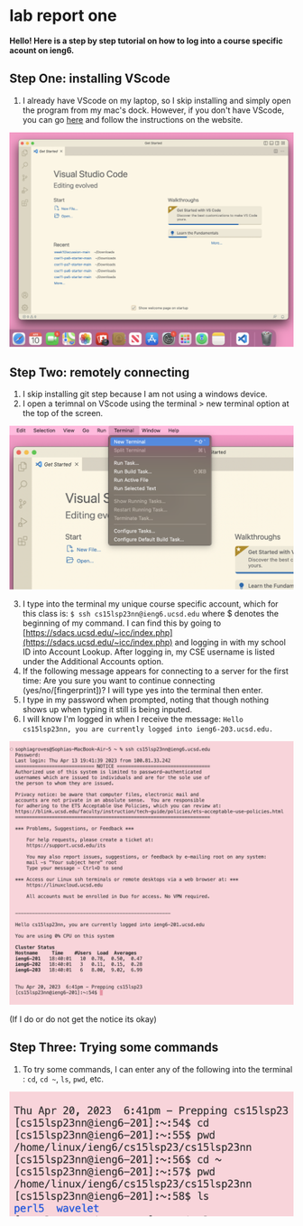 # lab report one

**Hello! Here is a step by step tutorial on how to log into a course specific acount on ieng6.**

## Step One: installing VScode
1. I already have VScode on my laptop, so I skip installing and simply open the program from my mac's dock. However, if you don't have VScode, you can go [here](https://code.visualstudio.com/) and follow the instructions on the website. 

![Image](1.png)

## Step Two: remotely connecting
1. I skip installing git step because I am not using a windows device.
2. I open a terimnal on VScode using the terminal > new terminal option at the top of the screen.

![Image](2.png)

3. I type into the terminal my unique course specific account, which for this class is: `$ ssh cs15lsp23nn@ieng6.ucsd.edu` where $ denotes the beginning of my command. I can find this by going to [https://sdacs.ucsd.edu/~icc/index.php](https://sdacs.ucsd.edu/~icc/index.php) and logging in with my school ID into Account Lookup. After logging in, my CSE username is listed under the Additional Accounts option. 
4. If the following message appears for connecting to a server for the first time: Are you sure you want to continue connecting (yes/no/[fingerprint])? I will type yes into the terminal then enter.
6. I type in my password when prompted, noting that though nothing shows up when typing it still is being inputed.
7. I will know I'm logged in when I receive the message: `Hello cs15lsp23nn, you are currently logged into ieng6-203.ucsd.edu.`

![Image](brp.png)

(If I do or do not get the notice its okay)


## Step Three: Trying some commands
1. To try some commands, I can enter any of the following into the terminal : `cd`, `cd ~`, `ls`, `pwd`, etc.

![Image](oki.png)
